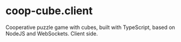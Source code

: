 # coop-cube.client
Cooperative puzzle game with cubes, built with TypeScript, based on NodeJS and WebSockets. Client side.
